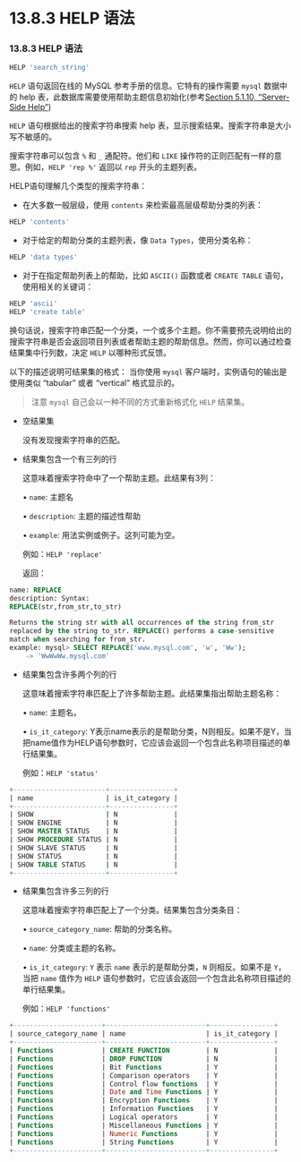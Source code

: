 # 13.8.3 HELP 语法

### 13.8.3 HELP 语法

```sql
HELP 'search_string'
```

`HELP` 语句返回在线的 MySQL 参考手册的信息。它特有的操作需要 `mysql` 数据中的 help 表，此数据库需要使用帮助主题信息初始化(参考[Section 5.1.10, “Server-Side Help”][05.01.10])

`HELP` 语句根据给出的搜索字符串搜索 help 表，显示搜索结果。搜索字符串是大小写不敏感的。

搜索字符串可以包含 `%` 和 `_` 通配符。他们和 `LIKE` 操作符的正则匹配有一样的意思。例如，`HELP 'rep
%'` 返回以 `rep` 开头的主题列表。

HELP语句理解几个类型的搜索字符串：

* 在大多数一般层级，使用 `contents` 来检索最高层级帮助分类的列表：
```sql
HELP 'contents'
```

* 对于给定的帮助分类的主题列表，像 `Data Types`，使用分类名称：
```sql
HELP 'data types'
```

* 对于在指定帮助列表上的帮助，比如 `ASCII()` 函数或者 `CREATE TABLE` 语句，使用相关的关键词：
```sql
HELP 'ascii'
HELP 'create table'
```

换句话说，搜索字符串匹配一个分类，一个或多个主题。你不需要预先说明给出的搜索字符串是否会返回项目列表或者帮助主题的帮助信息。然而，你可以通过检查结果集中行列数，决定 `HELP` 以哪种形式反馈。

以下的描述说明可结果集的格式：
当你使用 `mysql` 客户端时，实例语句的输出是使用类似 “tabular” 或者 “vertical” 格式显示的。

> 注意
> `mysql` 自己会以一种不同的方式重新格式化 `HELP` 结果集。

* 空结果集

	没有发现搜索字符串的匹配。

* 结果集包含一个有三列的行

	这意味着搜索字符命中了一个帮助主题。此结果有3列：

	• `name`: 主题名

	• `description`: 主题的描述性帮助

	• `example`: 用法实例或例子。这列可能为空。

	例如：`HELP 'replace'`

	返回：

```sql
name: REPLACE
description: Syntax:
REPLACE(str,from_str,to_str)

Returns the string str with all occurrences of the string from_str
replaced by the string to_str. REPLACE() performs a case-sensitive
match when searching for from_str.
example: mysql> SELECT REPLACE('www.mysql.com', 'w', 'Ww');
	-> 'WwWwWw.mysql.com'
```

* 结果集包含许多两个列的行

	这意味着搜索字符串匹配上了许多帮助主题。此结果集指出帮助主题名称：

	• `name`: 主题名。

	• `is_it_category`: Y表示name表示的是帮助分类，N则相反。如果不是Y，当把name值作为HELP语句参数时，它应该会返回一个包含此名称项目描述的单行结果集。

	例如：`HELP 'status'`

```sql
+-----------------------+----------------+
| name                  | is_it_category |
+-----------------------+----------------+
| SHOW                  | N              |
| SHOW ENGINE           | N              |
| SHOW MASTER STATUS    | N              |
| SHOW PROCEDURE STATUS | N              |
| SHOW SLAVE STATUS     | N              |
| SHOW STATUS           | N              |
| SHOW TABLE STATUS     | N              |
+-----------------------+----------------+
```

* 结果集包含许多三列的行

	这意味着搜索字符串匹配上了一个分类。结果集包含分类条目：

	• `source_category_name`: 帮助的分类名称。

	• `name`: 分类或主题的名称。

	• `is_it_category`: `Y` 表示 `name` 表示的是帮助分类，`N` 则相反。如果不是 `Y`，当把 `name` 值作为 `HELP` 语句参数时，它应该会返回一个包含此名称项目描述的单行结果集。

	例如：`HELP 'functions'`

```sql
+----------------------+-------------------------+----------------+
| source_category_name | name                    | is_it_category |
+----------------------+-------------------------+----------------+
| Functions            | CREATE FUNCTION         | N              |
| Functions            | DROP FUNCTION           | N              |
| Functions            | Bit Functions           | Y              |
| Functions            | Comparison operators    | Y              |
| Functions            | Control flow functions  | Y              |
| Functions            | Date and Time Functions | Y              |
| Functions            | Encryption Functions    | Y              |
| Functions            | Information Functions   | Y              |
| Functions            | Logical operators       | Y              |
| Functions            | Miscellaneous Functions | Y              |
| Functions            | Numeric Functions       | Y              |
| Functions            | String Functions        | Y              |
+----------------------+-------------------------+----------------+
```

[05.01.10]: ./Chapter_05/05.01.10_Server-Side_Help.md
